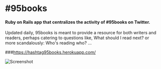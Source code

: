 # #95books 
    
    
#### Ruby on Rails app that centralizes the activity of #95books on Twitter.
  
Updated daily, 95books is meant to provide a resource for both writers and readers, perhaps catering to questions like, What should I read next? or more scandalously: Who's reading who? ...
  
    
    
###https://hashtag95books.herokuapp.com/

![Screenshot](https://raw.github.com/zibs/95books/master/app/assets/images/Screenshot%202015-09-08%2021.46.30.png)
